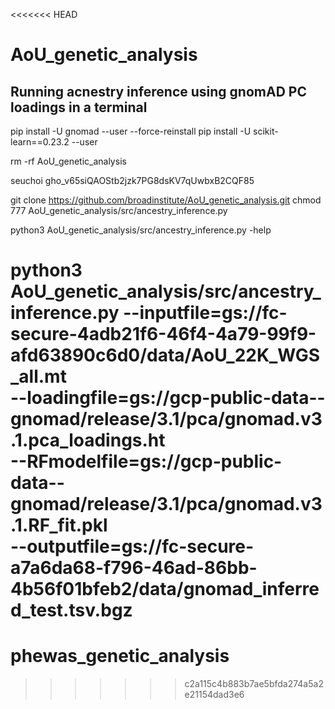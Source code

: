 <<<<<<< HEAD
# AoU_genetic_analysis

## Running acnestry inference using gnomAD PC loadings in a terminal
pip install -U gnomad --user --force-reinstall
pip install -U scikit-learn==0.23.2 --user

rm -rf AoU_genetic_analysis

seuchoi
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

git clone https://github.com/broadinstitute/AoU_genetic_analysis.git
chmod 777 AoU_genetic_analysis/src/ancestry_inference.py

python3 AoU_genetic_analysis/src/ancestry_inference.py -help

python3 AoU_genetic_analysis/src/ancestry_inference.py --inputfile=gs://fc-secure-4adb21f6-46f4-4a79-99f9-afd63890c6d0/data/AoU_22K_WGS_all.mt \
--loadingfile=gs://gcp-public-data--gnomad/release/3.1/pca/gnomad.v3.1.pca_loadings.ht \
--RFmodelfile=gs://gcp-public-data--gnomad/release/3.1/pca/gnomad.v3.1.RF_fit.pkl \
--outputfile=gs://fc-secure-a7a6da68-f796-46ad-86bb-4b56f01bfeb2/data/gnomad_inferred_test.tsv.bgz
=======
# phewas_genetic_analysis
>>>>>>> c2a115c4b883b7ae5bfda274a5a2e21154dad3e6

